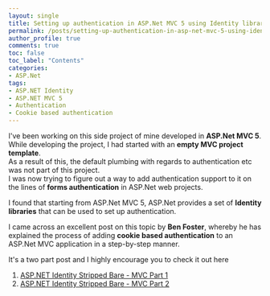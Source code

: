 ```yaml
---
layout: single
title: Setting up authentication in ASP.Net MVC 5 using Identity libraries
permalink: /posts/setting-up-authentication-in-asp-net-mvc-5-using-identity-libraries/
author_profile: true
comments: true
toc: false
toc_label: "Contents"
categories:
- ASP.Net
tags:
- ASP.NET Identity
- ASP.NET MVC 5
- Authentication
- Cookie based authentication
---
```


I've been working on this side project of mine developed in **ASP.Net MVC 5**.  
While developing the project, I had started with an **empty MVC project template**.  
As a result of this, the default plumbing with regards to authentication etc was not part of this project.  
I was now trying to figure out a way to add authentication support to it on the lines of **forms authentication** in ASP.Net web projects.   

I found that starting from ASP.Net MVC 5, ASP.Net provides a set of **Identity libraries** that can be used to set up authentication.
  
I came across an excellent post on this topic by **Ben Foster**, whereby he has explained the process of adding **cookie based authentication** to an ASP.Net MVC application in a step-by-step manner.  

It's a two part post and I highly encourage you to check it out here  

1. [ASP.NET Identity Stripped Bare - MVC Part 1][1]  
2. [ASP.NET Identity Stripped Bare - MVC Part 2][2]  


[1]: http://benfoster.io/blog/aspnet-identity-stripped-bare-mvc-part-1
[2]: http://benfoster.io/blog/aspnet-identity-stripped-bare-mvc-part-2